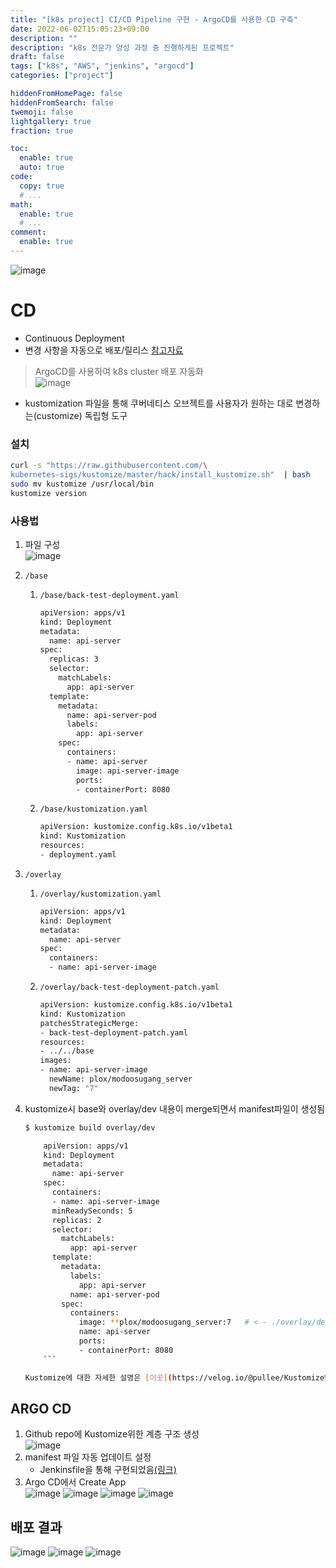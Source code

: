 ```yaml
---
title: "[k8s project] CI/CD Pipeline 구현 - ArgoCD를 사용한 CD 구축"
date: 2022-06-02T15:05:23+09:00
description: ""
description: "k8s 전문가 양성 과정 중 진행하게된 프로젝트"
draft: false
tags: ["k8s", "AWS", "jenkins", "argocd"]
categories: ["project"]

hiddenFromHomePage: false
hiddenFromSearch: false
twemoji: false
lightgallery: true
fraction: true

toc:
  enable: true
  auto: true
code:
  copy: true
  # ...
math:
  enable: true
  # ...
comment:
  enable: true
---
```


<!--more-->

![image](https://user-images.githubusercontent.com/82520143/170256707-d1f3fa65-5880-4ecb-95f5-accfe8fee26c.png)

# CD

- Continuous Deployment
- 변경 사항을 자동으로 배포/릴리스
  [참고자료](https://cwal.tistory.com/22)

> ArgoCD를 사용하여 k8s cluster 배포 자동화  
> ![image](https://user-images.githubusercontent.com/82520143/171565872-c2fd5372-0e82-425d-b825-30b6f5969811.png)

- kustomization 파일을 통해 쿠버네티스 오브젝트를 사용자가 원하는 대로 변경하는(customize) 독립형 도구

### 설치

```bash
curl -s "https://raw.githubusercontent.com/\
kubernetes-sigs/kustomize/master/hack/install_kustomize.sh"  | bash
sudo mv kustomize /usr/local/bin
kustomize version
```

### 사용법

1.  파일 구성  
    ![image](https://user-images.githubusercontent.com/82520143/171564048-22bf638d-b030-4a49-9d11-6dd1794ad3c9.png)
2.  `/base`

    1. `/base/back-test-deployment.yaml`

       ```bash
       apiVersion: apps/v1
       kind: Deployment
       metadata:
         name: api-server
       spec:
         replicas: 3
         selector:
           matchLabels:
             app: api-server
         template:
           metadata:
             name: api-server-pod
             labels:
               app: api-server
           spec:
             containers:
             - name: api-server
               image: api-server-image
               ports:
               - containerPort: 8080
       ```

    2. `/base/kustomization.yaml`

       ```bash
       apiVersion: kustomize.config.k8s.io/v1beta1
       kind: Kustomization
       resources:
       - deployment.yaml
       ```

3.  `/overlay`

    1. `/overlay/kustomization.yaml`

       ```bash
       apiVersion: apps/v1
       kind: Deployment
       metadata:
         name: api-server
       spec:
         containers:
         - name: api-server-image
       ```

    2. `/overlay/back-test-deployment-patch.yaml`

       ```bash
       apiVersion: kustomize.config.k8s.io/v1beta1
       kind: Kustomization
       patchesStrategicMerge:
       - back-test-deployment-patch.yaml
       resources:
       - ../../base
       images:
       - name: api-server-image
         newName: plox/modoosugang_server
         newTag: "7"
       ```

4.  kustomize시 base와 overlay/dev 내용이 merge되면서 manifest파일이 생성됨

    ````bash
    $ kustomize build overlay/dev

        apiVersion: apps/v1
        kind: Deployment
        metadata:
          name: api-server
        spec:
          containers:
          - name: api-server-image
          minReadySeconds: 5
          replicas: 2
          selector:
            matchLabels:
              app: api-server
          template:
            metadata:
              labels:
                app: api-server
              name: api-server-pod
            spec:
              containers:
                image: **plox/modoosugang_server:7   # < - ./overlay/dev/kustomization.yaml 파일 내용 merge**
                name: api-server
                ports:
                - containerPort: 8080
        ```

    Kustomize에 대한 자세한 설명은 [이곳](https://velog.io/@pullee/Kustomize%EB%A1%9C-K8S-%EB%A6%AC%EC%86%8C%EC%8A%A4-%EA%B4%80%EB%A6%AC%ED%95%98%EA%B8%B0)에 자세히 설명한 글이 있어 참고하였음.
    ````

## ARGO CD

1. Github repo에 Kustomize위한 계층 구조 생성  
   ![image](https://user-images.githubusercontent.com/82520143/171564634-9be9065a-c9b7-4b8f-9042-abb371c67f9b.png)
2. manifest 파일 자동 업데이트 설정
   - Jenkinsfile을 통해 구현되었음[(링크)](https://plooox.github.io/ci/)
3. Argo CD에서 Create App  
   ![image](https://user-images.githubusercontent.com/82520143/171566029-7d7a10df-3476-4754-ae26-027f0520f20b.png)
   ![image](https://user-images.githubusercontent.com/82520143/171566042-78b1f867-40e4-4911-8833-7111c83b5604.png)
   ![image](https://user-images.githubusercontent.com/82520143/171566062-6d3b8296-7a14-4749-98b6-ff9b71929e72.png)
   ![image](https://user-images.githubusercontent.com/82520143/171566073-8facdfe7-d86e-4f3f-adc6-6cfbe1019bc3.png)

## 배포 결과

![image](https://user-images.githubusercontent.com/82520143/171566201-47a5f76c-e219-4fa3-a6f2-247a425a5a40.png)
![image](https://user-images.githubusercontent.com/82520143/171566212-9f45eeca-cbe0-45d8-8999-81f6a9da2d57.png)
![image](https://user-images.githubusercontent.com/82520143/171566224-0119738b-535d-4225-9def-42a1eb68d7f0.png)
